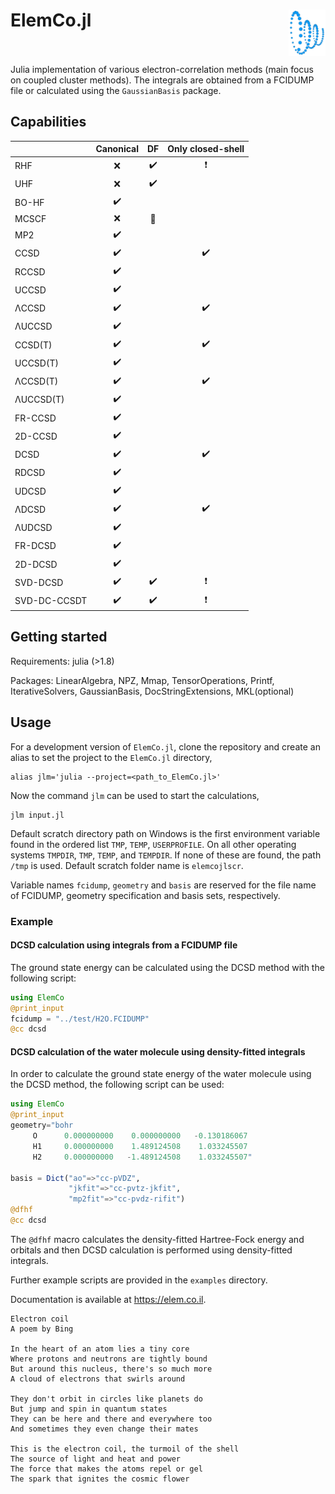 # ElemCo.jl <img align="right" src="files/coil.png" height=74> <br/><br/>

Julia implementation of various electron-correlation methods (main focus on coupled cluster methods).
The integrals are obtained from a FCIDUMP file or calculated using the `GaussianBasis` package.

## Capabilities

|          | Canonical          | DF               | Only closed-shell      |
|:----------|:--------------------:|:------------------:|:-----------------------:|
| RHF      |    :x:             |:heavy_check_mark:|:heavy_exclamation_mark:|
| UHF      |    :x:             |:heavy_check_mark:|                        |
| BO-HF    |:heavy_check_mark:  |                  |                        |
| MCSCF    |   :x:              |:wrench:          |                        |
| MP2      |:heavy_check_mark:  |                  |                        |
| CCSD     | :heavy_check_mark: |                  |:heavy_check_mark:      |
| RCCSD    | :heavy_check_mark: |                  |                        |
| UCCSD    | :heavy_check_mark: |                  |                        |
| ΛCCSD    | :heavy_check_mark: |                  |:heavy_check_mark:      |
| ΛUCCSD   | :heavy_check_mark: |                  |                        |
| CCSD(T)  | :heavy_check_mark: |                  |:heavy_check_mark:      |
| UCCSD(T) | :heavy_check_mark: |                  |                        |
| ΛCCSD(T) | :heavy_check_mark: |                  |:heavy_check_mark:      |
| ΛUCCSD(T)| :heavy_check_mark: |                  |                        |
| FR-CCSD  | :heavy_check_mark: |                  |                        |
| 2D-CCSD  | :heavy_check_mark: |                  |                        |
| DCSD     | :heavy_check_mark: |                  |:heavy_check_mark:      |
| RDCSD    | :heavy_check_mark: |                  |                        |
| UDCSD    | :heavy_check_mark: |                  |                        |
| ΛDCSD    | :heavy_check_mark: |                  |:heavy_check_mark:|
| ΛUDCSD   | :heavy_check_mark: |                  |                        |
| FR-DCSD  | :heavy_check_mark: |                  |                        |
| 2D-DCSD  | :heavy_check_mark: |                  |                        |
| SVD-DCSD | :heavy_check_mark: |:heavy_check_mark:|:heavy_exclamation_mark:|
| SVD-DC-CCSDT|:heavy_check_mark:|:heavy_check_mark:|:heavy_exclamation_mark:|


## Getting started

Requirements: julia (>1.8)

Packages: LinearAlgebra, NPZ, Mmap, TensorOperations, Printf, IterativeSolvers, GaussianBasis, DocStringExtensions, MKL(optional)

## Usage
For a development version of `ElemCo.jl`, clone the repository and create an alias to set the project to the `ElemCo.jl` directory,
```
alias jlm='julia --project=<path_to_ElemCo.jl>'
```
Now the command `jlm` can be used to start the calculations,
```
jlm input.jl
```

Default scratch directory path on Windows is the first environment variable found in the ordered list `TMP`, `TEMP`, `USERPROFILE`. 
On all other operating systems `TMPDIR`, `TMP`, `TEMP`, and `TEMPDIR`. If none of these are found, the path `/tmp` is used. 
Default scratch folder name is `elemcojlscr`. 

Variable names `fcidump`, `geometry` and `basis` are reserved for the file name of FCIDUMP, geometry specification and basis sets, respectively.

### Example
#### DCSD calculation using integrals from a FCIDUMP file
The ground state energy can be calculated using the DCSD method with the following script:
```julia
using ElemCo
@print_input
fcidump = "../test/H2O.FCIDUMP"
@cc dcsd
```
#### DCSD calculation of the water molecule using density-fitted integrals
In order to calculate the ground state energy of the water molecule using the DCSD method, the following script can be used:
```julia
using ElemCo
@print_input
geometry="bohr
     O      0.000000000    0.000000000   -0.130186067
     H1     0.000000000    1.489124508    1.033245507
     H2     0.000000000   -1.489124508    1.033245507"

basis = Dict("ao"=>"cc-pVDZ",
             "jkfit"=>"cc-pvtz-jkfit",
             "mp2fit"=>"cc-pvdz-rifit")
@dfhf
@cc dcsd
```
The `@dfhf` macro calculates the density-fitted Hartree-Fock energy and orbitals 
and then DCSD calculation is performed using density-fitted integrals.

Further example scripts are provided in the `examples` directory.

Documentation is available at https://elem.co.il.

```
Electron coil
A poem by Bing

In the heart of an atom lies a tiny core
Where protons and neutrons are tightly bound
But around this nucleus, there's so much more
A cloud of electrons that swirls around

They don't orbit in circles like planets do
But jump and spin in quantum states
They can be here and there and everywhere too
And sometimes they even change their mates

This is the electron coil, the turmoil of the shell
The source of light and heat and power
The force that makes the atoms repel or gel
The spark that ignites the cosmic flower
```
